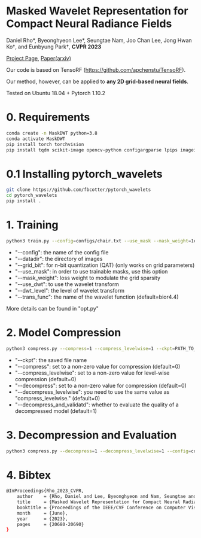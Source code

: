 # Masked Wavelet Representation for Compact Neural Radiance Fields
Daniel Rho*, Byeonghyeon Lee*, Seungtae Nam, Joo Chan Lee, Jong Hwan Ko†, and Eunbyung Park†, <strong>CVPR 2023</strong>

[Project Page](https://daniel03c1.github.io/masked_wavelet_nerf/), [Paper(arxiv)](https://arxiv.org/abs/2212.09069)

Our code is based on TensoRF (https://github.com/apchenstu/TensoRF).

Our method, however, can be applied to <strong>any 2D grid-based neural fields</strong>.

Tested on Ubuntu 18.04 + Pytorch 1.10.2

# 0. Requirements
```bash
conda create -n MaskDWT python=3.8
conda activate MaskDWT
pip install torch torchvision
pip install tqdm scikit-image opencv-python configargparse lpips imageio-ffmpeg kornia lpips tensorboard
```

# 0.1 Installing pytorch_wavelets
```bash
git clone https://github.com/fbcotter/pytorch_wavelets
cd pytorch_wavelets
pip install .
```

# 1. Training
```bash
python3 train.py --config=configs/chair.txt --use_mask --mask_weight=1e-10 --grid_bit=8 --use_dwt --dwt_level=4
```
- "--config": the name of the config file
- "--datadir": the directory of images
- "--grid_bit": for n-bit quantization (QAT) (only works on grid parameters)
- "--use_mask": in order to use trainable masks, use this option
- "--mask_weight": loss weight to modulate the grid sparsity
- "--use_dwt": to use the wavelet transform
- "--dwt_level": the level of wavelet transform
- "--trans_func": the name of the wavelet function (default=bior4.4)

More details can be found in "opt.py"


# 2. Model Compression
```bash
python3 compress.py --compress=1 --compress_levelwise=1 --ckpt=PATH_TO_CHECKPOINT
```
- "--ckpt": the saved file name
- "--compress": set to a non-zero value for compression (default=0)
- "--compress_levelwise": set to a non-zero value for level-wise compression (default=0)
- "--decompress": set to a non-zero value for compression (default=0)
- "--decompress_levelwise": you need to use the same value as "compress_levelwise." (default=0)
- "--decompress_and_validatd": whether to evaluate the quality of a decompressed model (default=1)

# 3. Decompression and Evaluation
```bash
python3 compress.py --decompress=1 --decompress_levelwise=1 --config=configs/chair.txt --ckpt=PATH_TO_CHECKPOINT
```

# 4. Bibtex
```bash
@InProceedings{Rho_2023_CVPR,
    author    = {Rho, Daniel and Lee, Byeonghyeon and Nam, Seungtae and Lee, Joo Chan and Ko, Jong Hwan and Park, Eunbyung},
    title     = {Masked Wavelet Representation for Compact Neural Radiance Fields},
    booktitle = {Proceedings of the IEEE/CVF Conference on Computer Vision and Pattern Recognition (CVPR)},
    month     = {June},
    year      = {2023},
    pages     = {20680-20690}
}
```
